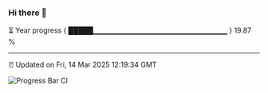 ### Hi there 👋

⏳ Year progress { █████▁▁▁▁▁▁▁▁▁▁▁▁▁▁▁▁▁▁▁▁▁▁▁▁▁ } 19.87 %

---

⏰ Updated on Fri, 14 Mar 2025 12:19:34 GMT

![Progress Bar CI](https://github.com/Shyam-Makwana/GitHub-Actions-Demo/workflows/Progress%20Bar%20CI/badge.svg)
